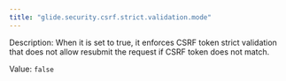 ```yaml
---
title: "glide.security.csrf.strict.validation.mode"
---
```


Description: When it is set to true, it enforces CSRF token strict validation that does not allow resubmit the request if CSRF token does not match.

Value: `false`